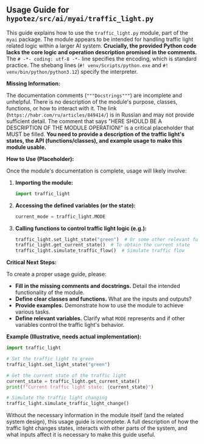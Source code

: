 ## Usage Guide for `hypotez/src/ai/myai/traffic_light.py`

This guide explains how to use the `traffic_light.py` module, part of the `myai` package.  The module appears to be intended for handling traffic light related logic within a larger AI system.  **Crucially, the provided Python code lacks the core logic and operation description promised in the comments.**  The `# -*- coding: utf-8 -*-` line specifies the encoding, which is standard practice.  The shebang lines (`#! venv/Scripts/python.exe` and `#! venv/bin/python/python3.12`) specify the interpreter.

**Missing Information:**

The documentation comments (`"""Docstrings"""`) are incomplete and unhelpful.  There is no description of the module's purpose, classes, functions, or how to interact with it.  The link (`https://habr.com/ru/articles/849414/`) is in Russian and may not provide sufficient detail.  The comment that says "HERE SHOULD BE A DESCRIPTION OF THE MODULE OPERATION!" is a critical placeholder that MUST be filled.  **You need to provide a description of the traffic light's states, the API (functions/classes), and example usage to make this module usable.**

**How to Use (Placeholder):**

Once the module's documentation is complete, usage will likely involve:

1. **Importing the module:**
   ```python
   import traffic_light
   ```

2. **Accessing the defined variables (or the state):**
   ```python
   current_mode = traffic_light.MODE
   ```

3. **Calling functions to control traffic light logic (e.g.):**
   ```python
   traffic_light.set_light_state("green")  # Or some other relevant function
   traffic_light.get_current_state()  # To obtain the current state
   traffic_light.simulate_traffic_flow()  # Simulate traffic flow
   ```


**Critical Next Steps:**

To create a proper usage guide, please:

* **Fill in the missing comments and docstrings.** Detail the intended functionality of the module.
* **Define clear classes and functions.** What are the inputs and outputs?
* **Provide examples.** Demonstrate how to use the module to achieve various tasks.
* **Define relevant variables.** Clarify what `MODE` represents and if other variables control the traffic light's behavior.


**Example (Illustrative, needs actual implementation):**

```python
import traffic_light

# Set the traffic light to green
traffic_light.set_light_state("green")

# Get the current state of the traffic light
current_state = traffic_light.get_current_state()
print(f"Current traffic light state: {current_state}")

# Simulate the traffic light changing
traffic_light.simulate_traffic_light_change()
```

Without the necessary information in the module itself (and the related system design), this usage guide is incomplete.  A full description of how the traffic light changes states, interacts with other parts of the system, and what inputs affect it is necessary to make this guide useful.